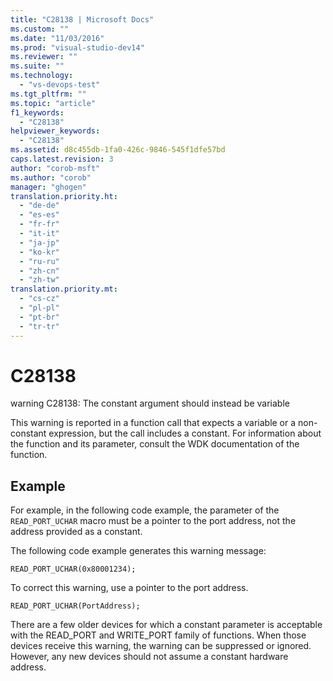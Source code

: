 ```yaml
---
title: "C28138 | Microsoft Docs"
ms.custom: ""
ms.date: "11/03/2016"
ms.prod: "visual-studio-dev14"
ms.reviewer: ""
ms.suite: ""
ms.technology: 
  - "vs-devops-test"
ms.tgt_pltfrm: ""
ms.topic: "article"
f1_keywords: 
  - "C28138"
helpviewer_keywords: 
  - "C28138"
ms.assetid: d8c455db-1fa0-426c-9846-545f1dfe57bd
caps.latest.revision: 3
author: "corob-msft"
ms.author: "corob"
manager: "ghogen"
translation.priority.ht: 
  - "de-de"
  - "es-es"
  - "fr-fr"
  - "it-it"
  - "ja-jp"
  - "ko-kr"
  - "ru-ru"
  - "zh-cn"
  - "zh-tw"
translation.priority.mt: 
  - "cs-cz"
  - "pl-pl"
  - "pt-br"
  - "tr-tr"
---
```

# C28138
warning C28138: The constant argument should instead be variable  
  
 This warning is reported in a function call that expects a variable or a non-constant expression, but the call includes a constant. For information about the function and its parameter, consult the WDK documentation of the function.  
  
## Example  
 For example, in the following code example, the parameter of the `READ_PORT_UCHAR` macro must be a pointer to the port address, not the address provided as a constant.  
  
 The following code example generates this warning message:  
  
```  
READ_PORT_UCHAR(0x80001234);  
```  
  
 To correct this warning, use a pointer to the port address.  
  
```  
READ_PORT_UCHAR(PortAddress);  
```  
  
 There are a few older devices for which a constant parameter is acceptable with the READ_PORT and WRITE_PORT family of functions. When those devices receive this warning, the warning can be suppressed or ignored. However, any new devices should not assume a constant hardware address.